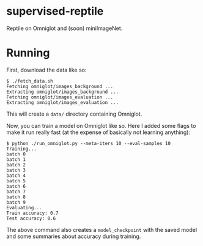 # supervised-reptile

Reptile on Omniglot and (soon) miniImageNet.

# Running

First, download the data like so:

```
$ ./fetch_data.sh
Fetching omniglot/images_background ...
Extracting omniglot/images_background ...
Fetching omniglot/images_evaluation ...
Extracting omniglot/images_evaluation ...
```

This will create a `data/` directory containing Omniglot.

Now, you can train a model on Omniglot like so. Here I added some flags to make it run really fast (at the expense of basically not learning anything):

```
$ python ./run_omniglot.py --meta-iters 10 --eval-samples 10
Training...
batch 0
batch 1
batch 2
batch 3
batch 4
batch 5
batch 6
batch 7
batch 8
batch 9
Evaluating...
Train accuracy: 0.7
Test accuracy: 0.6
```

The above command also creates a `model_checkpoint` with the saved model and some summaries about accuracy during training.
